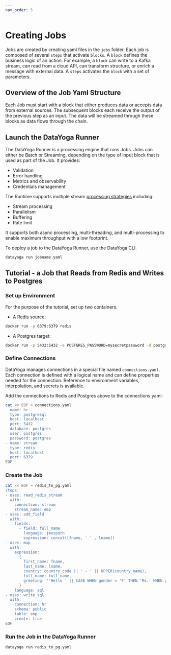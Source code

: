 ```yaml
---
nav_order: 5
---
```


# Creating Jobs

Jobs are created by creating yaml files in the `jobs` folder. Each job is composed of several `steps` that activate `blocks`. A `block` defines the business logic of an action. For example, a `block` can write to a Kafka stream, can read from a cloud API, can transform structure, or enrich a message with external data. A `steps` activates the `block` with a set of parameters.

## Overview of the Job Yaml Structure

Each Job must start with a block that either produces data or accepts data from external sources.
The subsequent blocks each receive the output of the previous step as an input. The data will be streamed through these blocks as data flows through the chain.

## Launch the DataYoga Runner

The DataYoga Runner is a processing engine that runs Jobs. Jobs can either be Batch or Streaming, depending on the type of input block that is used as part of the Job.
It provides:

- Validation
- Error handling
- Metrics and observability
- Credentials management

The Runtime supports multiple stream [processing strategies](processing-strategies.md) including:

- Stream processing
- Parallelism
- Buffering
- Rate limit

It supports both async processing, multi-threading, and multi-processing to enable maximum throughput with a low footprint.

To deploy a job to the DataYoga Runner, use the DataYoga CLI.

```bash
datayoga run jobname.yaml
```

## Tutorial - a Job that Reads from Redis and Writes to Postgres

### Set up Environment

For the purpose of the tutorial, set up two containers.

- A Redis source:

```bash
docker run -p 6379:6379 redis
```

- A Postgres target:

```bash
docker run -p 5432:5432 -e POSTGRES_PASSWORD=mysecretpassword -d postgres
```

### Define Connections

DataYoga manages connections in a special file named `connections.yaml`. Each connection is defined with a logical name and can define properties needed for the connection. Reference to environment variables, interpolation, and secrets is available.

Add the connections to Redis and Postgres above to the connections.yaml:

```bash
cat << EOF > connections.yaml
- name: hr
  type: postgresql
  host: localhost
  port: 5432
  database: postgres
  user: postgres
  password: postgres
- name: stream
  type: redis
  host: localhost
  port: 6379
EOF
```

### Create the Job

```bash
cat << EOF > redis_to_pg.yaml
steps:
- uses: read_redis_stream
  with:
    connection: stream
    stream_name: emp
- uses: add_field
  with:
    fields:
      - field: full_name
        language: jmespath
        expression: concat([fname, ' ' , lname])
- uses: map
  with:
    expression:
      {
        first_name: fname,
        last_name: lname,
        country: country_code || ' - ' || UPPER(country_name),
        full_name: full_name,
        greeting: "'Hello ' || CASE WHEN gender = 'F' THEN 'Ms.' WHEN gender = 'M' THEN 'Mr.' ELSE 'N/A' END || ' ' || full_name"
      }
    language: sql
- uses: write_sql
  with:
    connection: hr
    schema: public
    table: emp
    create: true
EOF
```

### Run the Job in the DataYoga Runner

```bash
datayoga run redis_to_pg.yaml
```
